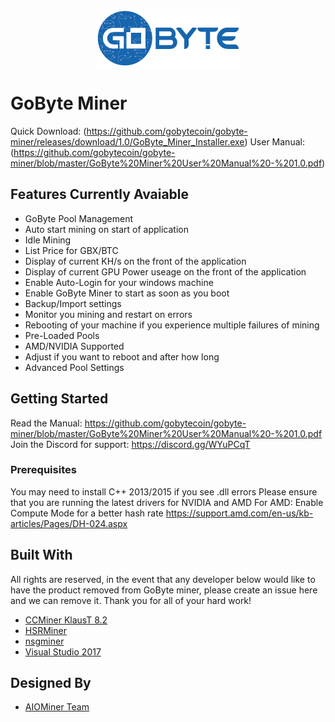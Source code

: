 <p align="center">
  <img src="https://github.com/gobytecoin/gobyte-miner/blob/master/GoByte-Logo.png">
</p>

# GoByte Miner
Quick Download: (https://github.com/gobytecoin/gobyte-miner/releases/download/1.0/GoByte_Miner_Installer.exe)
User Manual: (https://github.com/gobytecoin/gobyte-miner/blob/master/GoByte%20Miner%20User%20Manual%20-%201.0.pdf)

## Features Currently Avaiable
 - GoByte Pool Management
 - Auto start mining on start of application
 - Idle Mining
 - List Price for GBX/BTC
 - Display of current KH/s on the front of the application
 - Display of current GPU Power useage on the front of the application 
 - Enable Auto-Login for your windows machine
 - Enable GoByte Miner  to start as soon as you boot 
 - Backup/Import settings
 - Monitor you mining and restart on errors
 - Rebooting of your machine if you experience multiple failures of mining
 - Pre-Loaded Pools
 - AMD/NVIDIA Supported
 - Adjust if you want to reboot and after how long
 - Advanced Pool Settings

## Getting Started
Read the Manual: https://github.com/gobytecoin/gobyte-miner/blob/master/GoByte%20Miner%20User%20Manual%20-%201.0.pdf
Join the Discord for support:  https://discord.gg/WYuPCqT

### Prerequisites

You may need to install C++ 2013/2015 if you see .dll errors
Please ensure that you are running the latest drivers for NVIDIA and AMD
For AMD: Enable Compute Mode for a better hash rate
https://support.amd.com/en-us/kb-articles/Pages/DH-024.aspx


## Built With
All rights are reserved, in the event that any developer below would like to have the product removed from GoByte miner, please create an issue here and we can remove it.  Thank you for all of your hard work!

* [CCMiner KlausT 8.2](https://github.com/KlausT/ccminer/releases)
* [HSRMiner](https://github.com/palginpav/hsrminer/tree/master/Neoscrypt%20algo/Windows)
* [nsgminer](https://github.com/ghostlander/nsgminer/releases)
* [Visual Studio 2017](https://www.visualstudio.com/downloads/)

## Designed By

* [AIOMiner Team](AIOminer.com)
